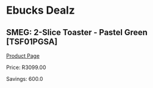 
# Ebucks Dealz
## SMEG: 2-Slice Toaster - Pastel Green [TSF01PGSA]
[Product Page](https://www.ebucks.com/web/shop/productSelected.do?prodId=286771545&catId=1196428103)

Price: R3099.00

Savings: 600.0


	